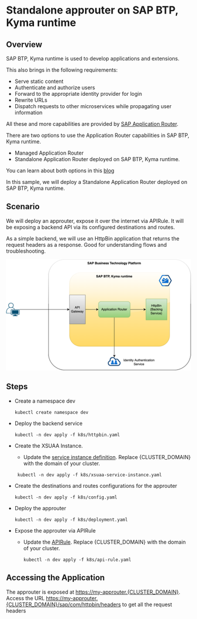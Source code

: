 # Standalone approuter on SAP BTP, Kyma runtime

## Overview

SAP BTP, Kyma runtime is used to develop applications and extensions.

This also brings in the following requirements:

- Serve static content
- Authenticate and authorize users
- Forward to the appropriate identity provider for login
- Rewrite URLs
- Dispatch requests to other microservices while propagating user information

All these and more capabilities are provided by [SAP Application Router](https://help.sap.com/products/BTP/65de2977205c403bbc107264b8eccf4b/01c5f9ba7d6847aaaf069d153b981b51.html).

There are two options to use the Application Router capabilities in SAP BTP, Kyma runtime.

- Managed Application Router
- Standalone Application Router deployed on SAP BTP, Kyma runtime.

You can learn about both options in this [blog](https://blogs.sap.com/2021/12/09/using-sap-application-router-with-kyma-runtime/)

In this sample, we will deploy a Standalone Application Router deployed on SAP BTP, Kyma runtime.

## Scenario

We will deploy an approuter, expose it over the internet via APIRule. It will be exposing a backend API via its configured destinations and routes.

As a simple backend, we will use an HttpBin application that returns the request headers as a response. Good for understanding flows and troubleshooting.

![scenario](assets/scenario.png)

## Steps

- Create a namespace dev

    ```shell script
    kubectl create namespace dev
    ```

- Deploy the backend service

    ```shell script
    kubectl -n dev apply -f k8s/httpbin.yaml
    ```

- Create the XSUAA Instance.
  - Update the [service instance definition](k8s/xsuaa-service-instance.yaml). Replace {CLUSTER_DOMAIN} with the domain of your cluster.

   ```shell script
    kubectl -n dev apply -f k8s/xsuaa-service-instance.yaml
    ```

- Create the destinations and routes configurations for the approuter

    ```shell script
    kubectl -n dev apply -f k8s/config.yaml
    ```

- Deploy the approuter

    ```shell script
    kubectl -n dev apply -f k8s/deployment.yaml
    ```

- Expose the approuter via APIRule
  - Update the [APIRule](k8s/api-rule.yaml). Replace {CLUSTER_DOMAIN} with the domain of your cluster.

    ```shell script
    kubectl -n dev apply -f k8s/api-rule.yaml
    ```

## Accessing the Application

The approuter is exposed at <https://my-approuter.{CLUSTER_DOMAIN}>. Access the URL <https://my-approuter.{CLUSTER_DOMAIN}/sap/com/httpbin/headers> to get all the request headers
